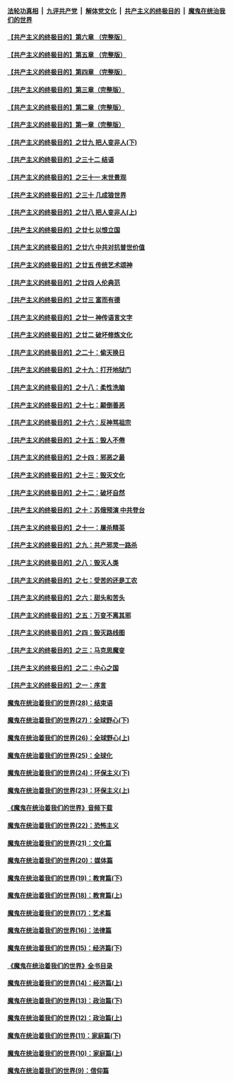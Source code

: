 

####  [法轮功真相](../../../../basic/blob/master/README.md?t=07070331) &nbsp;|&nbsp; [九评共产党](../../../../9ping.md/blob/master/README.md?t=07070331) &nbsp;|&nbsp; [解体党文化](../../../../jtdwh.md/blob/master/README.md?t=07070331)  &nbsp;|&nbsp; [共产主义的终极目的](../../../../gczydzjmd.md/blob/master/README.md?t=07070331) &nbsp;|&nbsp; [魔鬼在统治我们的世界](../../../../mgztzwmdsj.md/blob/master/README.md?t=07070331) 

#### [【共产主义的终极目的】第六章 （完整版）](../pages/nsc422/n11428913.md?t=07070331) 

#### [【共产主义的终极目的】第五章 （完整版）](../pages/nsc422/n11428912.md?t=07070331) 

#### [【共产主义的终极目的】第四章 （完整版）](../pages/nsc422/n11428907.md?t=07070331) 

#### [【共产主义的终极目的】第三章（完整版）](../pages/nsc422/n11428848.md?t=07070331) 

#### [【共产主义的终极目的】第二章（完整版）](../pages/nsc422/n11428831.md?t=07070331) 

#### [【共产主义的终极目的】第一章（完整版）](../pages/nsc422/n11417651.md?t=07070331) 

#### [【共产主义的终极目的】之廿九 把人变非人(下)](../pages/nsc422/n11344140.md?t=07070331) 

#### [【共产主义的终极目的】之三十二 结语](../pages/nsc422/n11360535.md?t=07070331) 

#### [【共产主义的终极目的】之三十一 末世景观](../pages/nsc422/n11351129.md?t=07070331) 

#### [【共产主义的终极目的】之三十 几成狼世界](../pages/nsc422/n11348280.md?t=07070331) 

#### [【共产主义的终极目的】之廿八 把人变非人(上)](../pages/nsc422/n11340492.md?t=07070331) 

#### [【共产主义的终极目的】之廿七 以恨立国](../pages/nsc422/n11336944.md?t=07070331) 

#### [【共产主义的终极目的】之廿六 中共对抗普世价值](../pages/nsc422/n11324785.md?t=07070331) 

#### [【共产主义的终极目的】之廿五 传统艺术颂神](../pages/nsc422/n11296396.md?t=07070331) 

#### [【共产主义的终极目的】之廿四 人伦典范](../pages/nsc422/n11296397.md?t=07070331) 

#### [【共产主义的终极目的】之廿三 富而有德](../pages/nsc422/n11283598.md?t=07070331) 

#### [【共产主义的终极目的】之廿一 神传语言文字](../pages/nsc422/n11263265.md?t=07070331) 

#### [【共产主义的终极目的】之廿二 破坏修炼文化](../pages/nsc422/n11245728.md?t=07070331) 

#### [【共产主义的终极目的】之二十：偷天换日](../pages/nsc422/n11238846.md?t=07070331) 

#### [【共产主义的终极目的】之十九：打开地狱门](../pages/nsc422/n11206376.md?t=07070331) 

#### [【共产主义的终极目的】之十八：柔性洗脑](../pages/nsc422/n11199994.md?t=07070331) 

#### [【共产主义的终极目的】之十七：颠倒善恶](../pages/nsc422/n11179782.md?t=07070331) 

#### [【共产主义的终极目的】之十六：反神骂祖宗](../pages/nsc422/n11166798.md?t=07070331) 

#### [【共产主义的终极目的】之十五：毁人不倦](../pages/nsc422/n11166792.md?t=07070331) 

#### [【共产主义的终极目的】之十四：邪恶之最](../pages/nsc422/n11150249.md?t=07070331) 

#### [【共产主义的终极目的】之十三：毁灭文化](../pages/nsc422/n11135227.md?t=07070331) 

#### [【共产主义的终极目的】之十二：破坏自然](../pages/nsc422/n11135214.md?t=07070331) 

#### [【共产主义的终极目的】之十：苏俄预演 中共登台](../pages/nsc422/n11118424.md?t=07070331) 

#### [【共产主义的终极目的】之十一：屠杀精英](../pages/nsc422/n11118442.md?t=07070331) 

#### [【共产主义的终极目的】之九：共产邪灵一路杀](../pages/nsc422/n11114139.md?t=07070331) 

#### [【共产主义的终极目的】之八：毁灭人类](../pages/nsc422/n11108503.md?t=07070331) 

#### [【共产主义的终极目的】之七：受苦的还是工农](../pages/nsc422/n11101809.md?t=07070331) 

#### [【共产主义的终极目的】之六：甜头和苦头](../pages/nsc422/n11096971.md?t=07070331) 

#### [【共产主义的终极目的】之五：万变不离其邪](../pages/nsc422/n11091285.md?t=07070331) 

#### [【共产主义的终极目的】之四：毁灭路线图](../pages/nsc422/n11086284.md?t=07070331) 

#### [【共产主义的终极目的】之三：马克思魔变](../pages/nsc422/n11061941.md?t=07070331) 

#### [【共产主义的终极目的】之二：中心之国](../pages/nsc422/n11047728.md?t=07070331) 

#### [【共产主义的终极目的】之一：序言](../pages/nsc422/n11086077.md?t=07070331) 

#### [魔鬼在统治着我们的世界(28)：结束语](../pages/nsc422/n10936246.md?t=07070331) 

#### [魔鬼在统治着我们的世界(27)：全球野心(下)](../pages/nsc422/n10928319.md?t=07070331) 

#### [魔鬼在统治着我们的世界(26)：全球野心(上)](../pages/nsc422/n10900318.md?t=07070331) 

#### [魔鬼在统治着我们的世界(25)：全球化](../pages/nsc422/n10788205.md?t=07070331) 

#### [魔鬼在统治着我们的世界(24)：环保主义(下)](../pages/nsc422/n10695307.md?t=07070331) 

#### [魔鬼在统治着我们的世界(23)：环保主义(上)](../pages/nsc422/n10688613.md?t=07070331) 

#### [《魔鬼在统治着我们的世界》音频下载](../pages/nsc422/n10635553.md?t=07070331) 

#### [魔鬼在统治着我们的世界(22)：恐怖主义](../pages/nsc422/n10614727.md?t=07070331) 

#### [魔鬼在统治着我们的世界(21)：文化篇](../pages/nsc422/n10597706.md?t=07070331) 

#### [魔鬼在统治着我们的世界(20)：媒体篇](../pages/nsc422/n10586579.md?t=07070331) 

#### [魔鬼在统治着我们的世界(19)：教育篇(下)](../pages/nsc422/n10564808.md?t=07070331) 

#### [魔鬼在统治着我们的世界(18)：教育篇(上)](../pages/nsc422/n10526970.md?t=07070331) 

#### [魔鬼在统治着我们的世界(17)：艺术篇](../pages/nsc422/n10499093.md?t=07070331) 

#### [魔鬼在统治着我们的世界(16)：法律篇](../pages/nsc422/n10485969.md?t=07070331) 

#### [魔鬼在统治着我们的世界(15)：经济篇(下)](../pages/nsc422/n10469975.md?t=07070331) 

#### [《魔鬼在统治着我们的世界》全书目录](../pages/nsc422/n10464261.md?t=07070331) 

#### [魔鬼在统治着我们的世界(14)：经济篇(上)](../pages/nsc422/n10457370.md?t=07070331) 

#### [魔鬼在统治着我们的世界(13)：政治篇(下)](../pages/nsc422/n10448270.md?t=07070331) 

#### [魔鬼在统治着我们的世界(12)：政治篇(上)](../pages/nsc422/n10444576.md?t=07070331) 

#### [魔鬼在统治着我们的世界(11)：家庭篇(下)](../pages/nsc422/n10440961.md?t=07070331) 

#### [魔鬼在统治着我们的世界(10)：家庭篇(上)](../pages/nsc422/n10435448.md?t=07070331) 

#### [魔鬼在统治着我们的世界(9)：信仰篇](../pages/nsc422/n10432159.md?t=07070331) 


